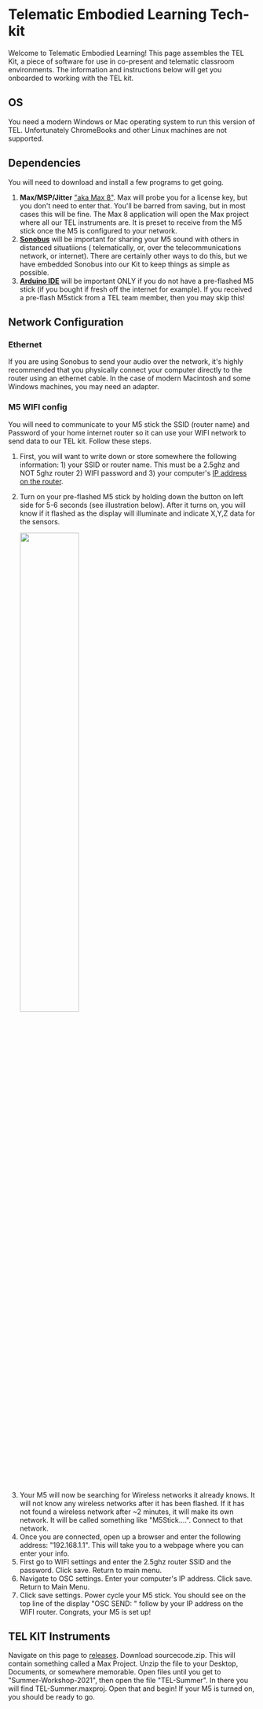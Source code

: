 # Telematic Embodied Learning Tech-kit
Welcome to Telematic Embodied Learning! This page assembles the TEL Kit, a piece of software for use in co-present and telematic classroom environments. The information and instructions below will get you onboarded to working with the TEL kit. 


<h2>OS</h2> 
You need a modern Windows or Mac operating system to run this version of TEL. Unfortunately ChromeBooks and other Linux machines are not supported.

<h2>Dependencies</h2>
You will need to download and install a few programs to get going.

1. <b>Max/MSP/Jitter</b> <a href = "http://www.cycling74.com/downloads"> "aka Max 8"</a>. Max will probe you for a license key, but you don't need to enter that. You'll be barred from saving, but in most cases this will be fine. The Max 8 application will open the Max project where all our TEL instruments are. It is preset to receive from the M5 stick once the M5 is configured to your network.   
2. <b><a href = "https://www.sonobus.net/">Sonobus</a></b> will be important for sharing your M5 sound with others in distanced situatiions ( telematically, or, over the telecommunications network, or internet). There are certainly other ways to do this, but we have embedded Sonobus into our Kit to keep things as simple as possible.
3. <b><a href = "https://www.arduino.cc/en/donate/">Arduino IDE</a></b> will be important ONLY if you do not have a pre-flashed M5 stick (if you bought if fresh off the internet for example). If you received a pre-flash M5stick from a TEL team member, then you may skip this!

  <h2>Network Configuration</h2>
  <h3>Ethernet</h3>
  <p>If you are using Sonobus to send your audio over the network, it's highly recommended that you physically connect your computer directly to the router using an ethernet cable. In the case of modern Macintosh and some Windows machines, you may need an adapter.</p>
  <h3>M5 WIFI config</h3>
  <p>You will need to communicate to your M5 stick the SSID (router name) and Password of your home internet router so it can use your WIFI network to send data to our TEL kit. Follow these steps.</p>
<ol>
<li>First, you will want to write down or store somewhere the following information: 1) your SSID or router name. This must be a 2.5ghz and NOT 5ghz router 2) WIFI password and 3) your computer's <a href = "https://www.hellotech.com/guide/for/how-do-i-find-my-router-ip-address">IP address on the router</a>.</li>
<li><p>Turn on your pre-flashed M5 stick by holding down the button on left side for 5-6 seconds (see illustration below). After it turns on, you will know if it flashed as the display will illuminate and indicate X,Y,Z data for the sensors.</p>
<img src = "http://m5edu.com/wp-content/uploads/2019/04/LPD190009-M5Core-M5Stick-C_002.png" width = 50% height = 50%>
</li>
<li>Your M5 will now be searching for Wireless networks it already knows. It will not know any wireless networks after it has been flashed. If it has not found a wireless network after ~2 minutes, it will make its own network. It will be called something like "M5Stick....". Connect to that network. 
</li>
<li>Once you are connected, open up a browser and enter the following address: "192.168.1.1". This will take you to a webpage where you can enter your info.</li> 
 <li>First go to WIFI settings and enter the 2.5ghz router SSID and the password. Click save. Return to main menu.</li>
  <li>Navigate to OSC settings. Enter your computer's IP address. Click save. Return to Main Menu.</li>
<li>Click save settings. Power cycle your M5 stick. You should see on the top line of the display "OSC SEND: " follow by your IP address on the WIFI router. Congrats, your M5 is set up!</li>
</ol>
</ol>
  <h2>TEL KIT Instruments</h2> 
  <p>Navigate on this page to <a href ="release.html">releases</a>. Download sourcecode.zip. This will contain something called a Max Project. Unzip the file to your Desktop, Documents, or somewhere memorable. Open files until you get to "Summer-Workshop-2021", then open the file "TEL-Summer". In there you will find TEL-Summer.maxproj. Open that and begin! If your M5 is turned on, you should be ready to go.</p>





